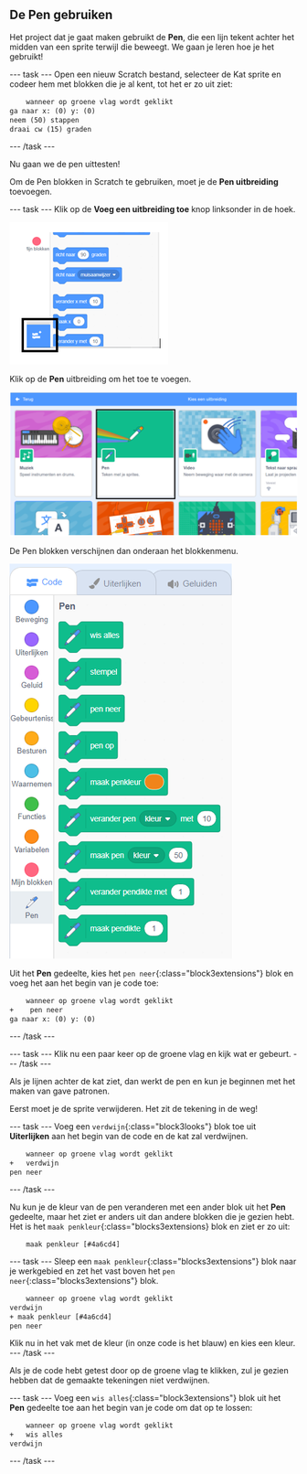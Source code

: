 ## De Pen gebruiken

Het project dat je gaat maken gebruikt de **Pen**, die een lijn tekent achter het midden van een sprite terwijl die beweegt. We gaan je leren hoe je het gebruikt!

--- task --- Open een nieuw Scratch bestand, selecteer de Kat sprite en codeer hem met blokken die je al kent, tot het er zo uit ziet:

```blocks3
    wanneer op groene vlag wordt geklikt
ga naar x: (0) y: (0)
neem (50) stappen
draai cw (15) graden
```

--- /task ---

Nu gaan we de pen uittesten!

Om de Pen blokken in Scratch te gebruiken, moet je de **Pen uitbreiding** toevoegen.

--- task --- Klik op de **Voeg een uitbreiding toe** knop linksonder in de hoek.

![voeg een gemarkeerde knop als uitbreiding toe](images/add-extension-annotated.png)

Klik op de **Pen** uitbreiding om het toe te voegen.

![pen uitbreiding gemarkeerd](images/click-pen-annotated.png)

De Pen blokken verschijnen dan onderaan het blokkenmenu.

![pen uitbreiding blokken](images/pen-extension-blocks.png)

Uit het **Pen** gedeelte, kies het `pen neer`{:class="block3extensions"} blok en voeg het aan het begin van je code toe:

```blocks3
    wanneer op groene vlag wordt geklikt
+    pen neer
ga naar x: (0) y: (0)
```

--- /task ---

--- task --- Klik nu een paar keer op de groene vlag en kijk wat er gebeurt. --- /task ---

Als je lijnen achter de kat ziet, dan werkt de pen en kun je beginnen met het maken van gave patronen.

Eerst moet je de sprite verwijderen. Het zit de tekening in de weg!

--- task --- Voeg een `verdwijn`{:class="block3looks"} blok toe uit **Uiterlijken** aan het begin van de code en de kat zal verdwijnen.

```blocks3
    wanneer op groene vlag wordt geklikt
+   verdwijn
pen neer
```

--- /task ---

Nu kun je de kleur van de pen veranderen met een ander blok uit het **Pen** gedeelte, maar het ziet er anders uit dan andere blokken die je gezien hebt. Het is het `maak penkleur`{:class="blocks3extensions} blok en ziet er zo uit:

```blocks3
    maak penkleur [#4a6cd4]
```

--- task --- Sleep een `maak penkleur`{:class="blocks3extensions"} blok naar je werkgebied en zet het vast boven het `pen neer`{:class="blocks3extensions"} blok.

```blocks3
    wanneer op groene vlag wordt geklikt
verdwijn
+ maak penkleur [#4a6cd4]
pen neer
```

Klik nu in het vak met de kleur (in onze code is het blauw) en kies een kleur. --- /task ---

Als je de code hebt getest door op de groene vlag te klikken, zul je gezien hebben dat de gemaakte tekeningen niet verdwijnen.

--- task --- Voeg een `wis alles`{:class="block3extensions"} blok uit het **Pen** gedeelte toe aan het begin van je code om dat op te lossen:

```blocks3
    wanneer op groene vlag wordt geklikt
+   wis alles
verdwijn
```

--- /task ---
